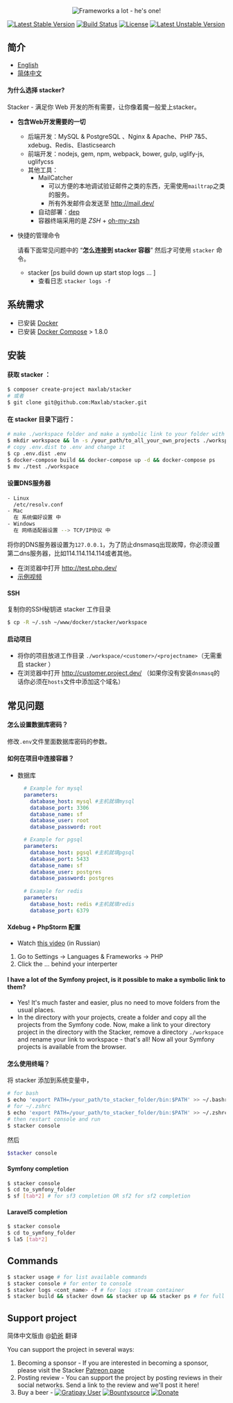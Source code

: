 <p align="center">
<img alt="Frameworks a lot - he's one!" src="logo.png">
</p>


[![Latest Stable Version](https://poser.pugx.org/maxlab/stacker/v/stable)](https://packagist.org/packages/maxlab/stacker)
[![Build Status](https://travis-ci.org/Maxlab/stacker.svg?branch=master)](https://travis-ci.org/Maxlab/stacker)
[![License](https://poser.pugx.org/maxlab/stacker/license)](https://packagist.org/packages/maxlab/stacker)
[![Latest Unstable Version](https://poser.pugx.org/maxlab/stacker/v/unstable)](https://packagist.org/packages/maxlab/stacker)

## 简介

- [English](https://github.com/Maxlab/stacker)
- [简体中文](https://github.com/Maxlab/stacker/blob/master/README_cn.md)

#### 为什么选择 stacker?
Stacker - 满足你 Web 开发的所有需要，让你像着魔一般爱上stacker。

- **包含Web开发需要的一切**
  - 后端开发：MySQL & PostgreSQL 、Nginx & Apache、PHP 7&5、xdebug、Redis、Elasticsearch
  - 前端开发：nodejs, gem, npm, webpack, bower, gulp, uglify-js, uglifycss
  - 其他工具：
    - MailCatcher
      - 可以方便的本地调试验证邮件之类的东西，无需使用`mailtrap`之类的服务。
      - 所有外发邮件会发送至 http://mail.dev/
    - 自动部署：[dep](https://deployer.org/)
    - 容器终端采用的是 *ZSH* + [oh-my-zsh](http://ohmyz.sh/)

- 快捷的管理命令

  请看下面常见问题中的 “**怎么连接到 stacker 容器**” 然后才可使用 `stacker` 命令。

  - stacker [ps build down up start stop logs … ]
    - 查看日志 `stacker logs -f`

## 系统需求
- 已安装 [Docker](https://docs.docker.com/)
- 已安装 [Docker Compose](https://docs.docker.com/compose/install/) > 1.8.0

## 安装

#### 获取 stacker ： 
```sh 
$ composer create-project maxlab/stacker 
# 或者
$ git clone git@github.com:Maxlab/stacker.git
```

#### 在 stacker 目录下运行： 
```sh 
# make ./workspace folder and make a symbolic link to your folder with all your projects 
$ mkdir workspace && ln -s /your_path/to_all_your_own_projects ./workspace
# copy .env.dist to .env and change it
$ cp .env.dist .env
$ docker-compose build && docker-compose up -d && docker-compose ps
$ mv ./test ./workspace
```
#### 设置DNS服务器

```sh
- Linux
  /etc/resolv.conf
- Mac
  在 系统偏好设置 中
- Windows
  在 网络适配器设置 --> TCP/IP协议 中
```

将你的DNS服务器设置为`127.0.0.1`，为了防止dnsmasq出现故障，你必须设置第二dns服务器，比如114.114.114.114或者其他。

- 在浏览器中打开 http://test.php.dev/
- [示例视频](https://youtu.be/42BemUfK5-4)

#### SSH
复制你的SSH秘钥进 stacker 工作目录
```sh
$ cp -R ~/.ssh ~/www/docker/stacker/workspace 
```
#### 启动项目
- 将你的项目放进工作目录 `./workspace/<customer>/<projectname>`（无需重启 stacker ）
- 在浏览器中打开 http://customer.project.dev/ （如果你没有安装`dnsmasq`的话你必须在`hosts`文件中添加这个域名）

## 常见问题

#### 怎么设置数据库密码？
修改`.env`文件里面数据库密码的参数。

#### 如何在项目中连接容器？

- 数据库

  ```yaml
    # Example for mysql
    parameters:
      database_host: mysql #主机就填mysql
      database_port: 3306
      database_name: sf
      database_user: root
      database_password: root

    # Example for pgsql
    parameters:
      database_host: pgsql #主机就填pgsql
      database_port: 5433
      database_name: sf
      database_user: postgres
      database_password: postgres
    
    # Example for redis
    parameters:
      database_host: redis #主机就填redis
      database_port: 6379
  ```

#### Xdebug + PhpStorm 配置 

- Watch [this video](https://youtu.be/RdmcGAAQGfI) (in Russian)

1. Go to Settings -> Languages & Frameworks -> PHP
2. Click the ... behind your interperter

#### I have a lot of the Symfony project, is it possible to make a symbolic link to them? 
- Yes! It's much faster and easier, plus no need to move folders from the usual places.
- In the directory with your projects, create a folder and copy all the projects from the Symfony code. 
  Now, make a link to your directory project in the directory with the Stacker, 
  remove a directory `./workspace` and rename your link to workspace - that's all! 
  Now all your Symfony projects is available from the browser.

#### 怎么使用终端？
将 stacker 添加到系统变量中，
```sh
# for bash
$ echo 'export PATH=/your_path/to_stacker_folder/bin:$PATH' >> ~/.bashrc && source ~/.bashrc 
# for ~/.zshrc
$ echo 'export PATH=/your_path/to_stacker_folder/bin:$PATH' >> ~/.zshrc && source ~/.zshrc
# then restart console and run
$ stacker console
```
然后
```sh 
$stacker console
```


#### Symfony completion
```sh
$ stacker console
$ cd to_symfony_folder
$ sf [tab*2] # for sf3 completion OR sf2 for sf2 completion
```

#### Laravel5 completion
```sh
$ stacker console
$ cd to_symfony_folder
$ la5 [tab*2]
```

## Commands
```sh
$ stacker usage # for list available commands
$ stacker console # for enter to console
$ stacker logs <cont_name> -f # for logs stream container
$ stacker build && stacker down && stacker up && stacker ps # for full rebuild
```

## Support project
简体中文版由 @[奶爸](http://github.com/naiwa) 翻译

You can support the project in several ways:

1. Becoming a sponsor - If you are interested in becoming a sponsor, please visit the Stacker [Patreon page](http://patreon.com/maxlab)
2. Posting review - You can support the project by posting reviews in their social networks. Send a link to the review and we'll post it here!
3. Buy a beer - [![Gratipay User](https://img.shields.io/gratipay/user/maxlab.svg)](https://gratipay.com/~maxlab) [![Bountysource](https://img.shields.io/bountysource/team/maxlabstacker/activity.svg)](https://www.bountysource.com/teams/maxlabstacker) [![Donate](https://img.shields.io/badge/Donate-PayPal-green.svg)](https://www.paypal.com/cgi-bin/webscr?cmd=_s-xclick&hosted_button_id=Q477VJVB9STGS)
